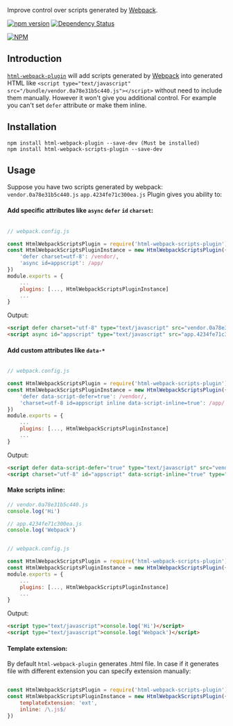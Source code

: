 Improve control over scripts generated by [Webpack](https://webpack.js.org/).

[![npm version](https://badge.fury.io/js/html-webpack-scripts-plugin.svg)](http://badge.fury.io/js/html-webpack-scripts-plugin) [![Dependency Status](https://david-dm.org/hypotenuse/html-webpack-scripts-plugin.svg)](https://david-dm.org/hypotenuse/html-webpack-scripts-plugin)

[![NPM](https://nodei.co/npm/html-webpack-scripts-plugin.png?downloads=true&downloadRank=true&stars=true)](https://nodei.co/npm/html-webpack-scripts-plugin/)

## Introduction
[`html-webpack-plugin`](https://www.npmjs.com/package/html-webpack-plugin) will add scripts generated by [Webpack](https://webpack.js.org/) into generated HTML like `<script type="text/javascript" src="/bundle/vendor.0a78e31b5c440.js"></script>`  without need to include them manually. However it won't give you additional control. For example you can't set `defer` attribute or make them inline.

## Installation
```shell
npm install html-webpack-plugin --save-dev (Must be installed)
npm install html-webpack-scripts-plugin --save-dev
```

Usage
----------------------

Suppose you have two scripts generated by webpack: 
`vendor.0a78e31b5c440.js` 
`app.4234fe71c300ea.js`
Plugin gives you ability to:

#### Add specific attributes like `async` `defer` `id` `charset`:
```js

// webpack.config.js

const HtmlWebpackScriptsPlugin = require('html-webpack-scripts-plugin')
const HtmlWebpackScriptsPluginInstance = new HtmlWebpackScriptsPlugin({
	'defer charset=utf-8': /vendor/,
	'async id=appscript': /app/
})
module.exports = {
	...
	plugins: [..., HtmlWebpackScriptsPluginInstance]
	...
} 
```
Output:
```html
<script defer charset="utf-8" type="text/javascript" src="vendor.0a78e31b5c440.js"></script>
<script async id="appscript" type="text/javascript" src="app.4234fe71c300ea.js"></script>
```

#### Add custom attributes like `data-*`
```js

// webpack.config.js

const HtmlWebpackScriptsPlugin = require('html-webpack-scripts-plugin')
const HtmlWebpackScriptsPluginInstance = new HtmlWebpackScriptsPlugin({
	'defer data-script-defer=true': /vendor/, 
	'charset=utf-8 id=appscript inline data-script-inline=true': /app/
})
module.exports = {
	...
	plugins: [..., HtmlWebpackScriptsPluginInstance]
	...
}
```
Output:
```html
<script defer data-script-defer="true" type="text/javascript" src="vendor.0a78e31b5c440.js"></script>
<script charset="utf-8" id="appscript" data-script-inline="true" type="text/javascript"> /* Content of app.4234fe71c300ea.js */ </script>
```

#### Make scripts inline:
```js
// vendor.0a78e31b5c440.js
console.log('Hi')

// app.4234fe71c300ea.js
console.log('Webpack')
```

```js

// webpack.config.js

const HtmlWebpackScriptsPlugin = require('html-webpack-scripts-plugin')
const HtmlWebpackScriptsPluginInstance = new HtmlWebpackScriptsPlugin({ inline: /vendor|app/ })
module.exports = {
	...
	plugins: [..., HtmlWebpackScriptsPluginInstance]
	...
}
```
Output:
```html
<script type="text/javascript">console.log('Hi')</script>
<script type="text/javascript">console.log('Webpack')</script>
```

#### Template extension:
By default `html-webpack-plugin` generates .html file. In case if it generates file with different extension you can specify extension manually: 

```js

const HtmlWebpackScriptsPlugin = require('html-webpack-scripts-plugin')
const HtmlWebpackScriptsPluginInstance = new HtmlWebpackScriptsPlugin({
	templateExtension: 'ext',
	inline: /\.js$/
})
 
```
